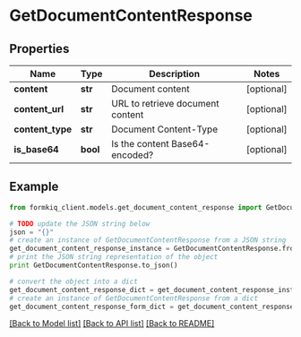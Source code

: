 # GetDocumentContentResponse


## Properties

Name | Type | Description | Notes
------------ | ------------- | ------------- | -------------
**content** | **str** | Document content | [optional] 
**content_url** | **str** | URL to retrieve document content | [optional] 
**content_type** | **str** | Document Content-Type | [optional] 
**is_base64** | **bool** | Is the content Base64-encoded? | [optional] 

## Example

```python
from formkiq_client.models.get_document_content_response import GetDocumentContentResponse

# TODO update the JSON string below
json = "{}"
# create an instance of GetDocumentContentResponse from a JSON string
get_document_content_response_instance = GetDocumentContentResponse.from_json(json)
# print the JSON string representation of the object
print GetDocumentContentResponse.to_json()

# convert the object into a dict
get_document_content_response_dict = get_document_content_response_instance.to_dict()
# create an instance of GetDocumentContentResponse from a dict
get_document_content_response_form_dict = get_document_content_response.from_dict(get_document_content_response_dict)
```
[[Back to Model list]](../README.md#documentation-for-models) [[Back to API list]](../README.md#documentation-for-api-endpoints) [[Back to README]](../README.md)


